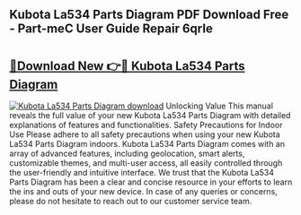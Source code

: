 ## Kubota La534 Parts Diagram PDF Download Free - Part-meC User Guide Repair 6qrIe

# <h2><a href="http://dfmvfu.blite.top/?on=Kubota+La534+Parts+Diagram">🔗Download New 👉🔴 Kubota La534 Parts Diagram</a></h2>

[![Kubota La534 Parts Diagram download](https://i.imgur.com/lujVjoI.png)](http://dfmvfu.blite.top/?on=Kubota+La534+Parts+Diagram)
Unlocking Value This manual reveals the full value of your new Kubota La534 Parts Diagram with detailed explanations of features and functionalities. Safety Precautions for Indoor Use Please adhere to all safety precautions when using your new Kubota La534 Parts Diagram indoors. Kubota La534 Parts Diagram comes with an array of advanced features, including geolocation, smart alerts, customizable themes, and multi-user access, all easily controlled through the user-friendly and intuitive interface. We trust that the Kubota La534 Parts Diagram has been a clear and concise resource in your efforts to learn the ins and outs of your new device. In case of any queries or concerns, please do not hesitate to reach out to our customer service team.
